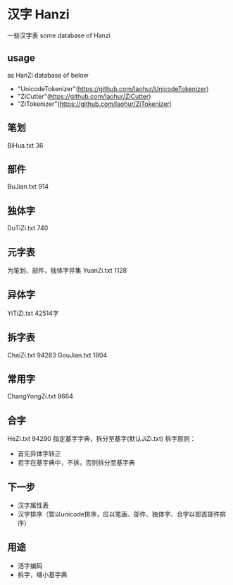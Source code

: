 # 汉字 Hanzi

一些汉字表
some database of Hanzi

## usage
as HanZi database of below

* "UnicodeTokenizer"(https://github.com/laohur/UnicodeTokenizer)
* "ZiCutter"(https://github.com/laohur/ZiCutter)
* "ZiTokenizer"(https://github.com/laohur/ZiTokenizer)


##  笔划
BiHua.txt 36

## 部件
BuJian.txt 914

## 独体字
DuTiZi.txt 740

## 元字表
为笔划、部件、独体字并集
YuanZi.txt 1128

## 异体字
YiTiZi.txt
42514字

## 拆字表
ChaiZi.txt 94283
GouJian.txt 1804

## 常用字
ChangYongZi.txt 8664

## 合字
HeZi.txt 94290
指定基字字典，拆分至基字(默认JiZi.txt)
拆字原则：
* 首先异体字转正
* 若字在基字典中，不拆，否则拆分至基字典

## 下一步
* 汉字属性表
* 汉字排序（暂以unicode排序，应以笔画、部件、独体字、合字以部首部件排序）


## 用途
* 活字编码
* 拆字，缩小基字典
